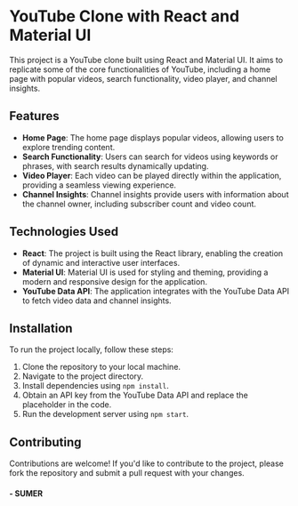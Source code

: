 # YouTube Clone with React and Material UI

This project is a YouTube clone built using React and Material UI. It aims to replicate some of the core functionalities of YouTube, including a home page with popular videos, search functionality, video player, and channel insights.

## Features

- **Home Page**: The home page displays popular videos, allowing users to explore trending content.
- **Search Functionality**: Users can search for videos using keywords or phrases, with search results dynamically updating.
- **Video Player**: Each video can be played directly within the application, providing a seamless viewing experience.
- **Channel Insights**: Channel insights provide users with information about the channel owner, including subscriber count and video count.

## Technologies Used

- **React**: The project is built using the React library, enabling the creation of dynamic and interactive user interfaces.
- **Material UI**: Material UI is used for styling and theming, providing a modern and responsive design for the application.
- **YouTube Data API**: The application integrates with the YouTube Data API to fetch video data and channel insights.

## Installation

To run the project locally, follow these steps:

1. Clone the repository to your local machine.
2. Navigate to the project directory.
3. Install dependencies using `npm install`.
4. Obtain an API key from the YouTube Data API and replace the placeholder in the code.
5. Run the development server using `npm start`.

## Contributing

Contributions are welcome! If you'd like to contribute to the project, please fork the repository and submit a pull request with your changes.

####  - SUMER
